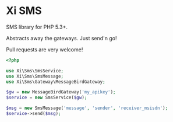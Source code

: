 Xi SMS
=======

SMS library for PHP 5.3+.

Abstracts away the gateways. Just send'n go!

Pull requests are very welcome!

```php
<?php

use Xi\Sms\SmsService;
use Xi\Sms\SmsMessage;
use Xi\Sms\Gateway\MessageBirdGateway;

$gw = new MessageBirdGateway('my_apikey');
$service = new SmsService($gw);

$msg = new SmsMessage('message', 'sender', 'receiver_msisdn');
$service->send($msg);

```
